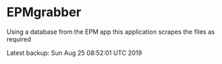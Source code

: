 # EPMgrabber
Using a database from the EPM app this application scrapes the files as required


Latest backup: Sun Aug 25 08:52:01 UTC 2019
